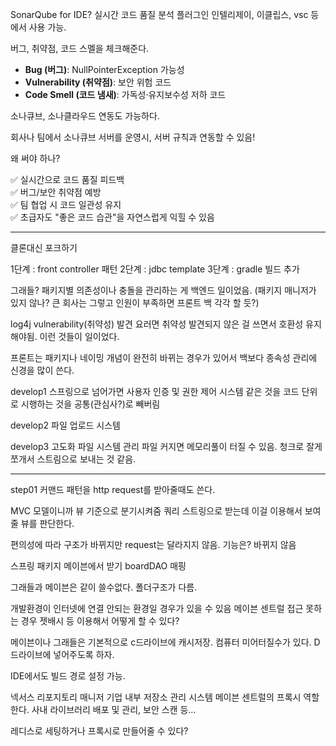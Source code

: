 SonarQube for IDE?
실시간 코드 품질 분석 플러그인
인텔리제이, 이클립스, vsc 등에서 사용 가능.

버그, 취약점, 코드 스멜을 체크해준다.
- **Bug (버그)**: NullPointerException 가능성
- **Vulnerability (취약점)**: 보안 위험 코드
- **Code Smell (코드 냄새)**: 가독성·유지보수성 저하 코드


소나큐브, 소나클라우드 연동도 가능하다.

회사나 팀에서 소나큐브 서버를 운영시, 서버 규칙과 연동할 수 있음!


왜 써야 하나?

✅ 실시간으로 코드 품질 피드백  
✅ 버그/보안 취약점 예방  
✅ 팀 협업 시 코드 일관성 유지  
✅ 초급자도 "좋은 코드 습관"을 자연스럽게 익힐 수 있음

---

클론대신 포크하기

1단계 : front controller 패턴
2단계 : jdbc template
3단계 : gradle 빌드 추가

그래들?
패키지별 의존성이나 충돌을 관리하는 게 백엔드 일이었음. (패키지 매니저가 있지 않나? 큰 회사는 그렇고 인원이 부족하면 프론트 백 각각 할 듯?)

log4j
vulnerability(취약성) 발견
요러면 취약성 발견되지 않은 걸 쓰면서 호환성 유지해야됨.
이런 것들이 일이었다.

프론트는 패키지나 네이밍 개념이 완전히 바뀌는 경우가 있어서 백보다 종속성 관리에 신경을 많이 쓴다.

develop1
스프링으로 넘어가면 사용자 인증 및 권한 제어 시스템 같은 것을 코드 단위로 시행하는 것을 공통(관심사?)로 빼버림

develop2
파일 업로드 시스템

develop3
고도화 파일 시스템 관리
파일 커지면 메모리풀이 터질 수 있음. 청크로 잘게 쪼개서 스트림으로 보내는 것 같음.

---
step01
커맨드 패턴을 http request를 받아줄때도 쓴다.

MVC 모델이니까 뷰 기준으로 분기시켜줌
쿼리 스트링으로 받는데 이걸 이용해서 보여줄 뷰를 판단한다.

편의성에 따라 구조가 바뀌지만 request는 달라지지 않음. 기능은? 바뀌지 않음


스프링 패키지 메이븐에서 받기
boardDAO 매핑


그래들과 메이븐은 같이 쓸수없다.
폴더구조가 다름.

개발환경이 인터넷에 연결 안되는 환경일 경우가 있을 수 있음
메이븐 센트럴 접근 못하는 경우 젯배시 등 이용해서 어떻게 할 수 있다?

메이븐이나 그래들은 기본적으로 c드라이브에 캐시저장.
컴퓨터 미어터질수가 있다.
D드라이브에 넣어주도록 하자.

IDE에서도 빌드 경로 설정 가능.

넥서스 리포지토리 매니저
기업 내부 저장소 관리 시스템
메이븐 센트럴의 프록시 역할한다.
사내 라이브러리 배포 및 관리, 보안 스캔 등...

레디스로 세팅하거나 프록시로 만들어줄 수 있다?
